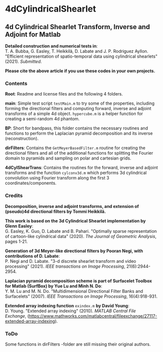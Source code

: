 # 4dCylindricalShearlet
## 4d Cylindrical Shearlet Transform, Inverse and Adjoint for Matlab

**Detailed construction and numerical tests in**:  
T. A. Bubba, G. Easley, T. Heikkilä, D. Labate and J. P. Rodriguez Ayllon. "Efficient representation of spatio-temporal data using cylindrical shearlets" (2021). *Submitted*.

**Please cite the above article if you use these codes in your own projects.**

### Contents

**Root**: Readme and license files and the following 4 folders.

**main**: Simple test script `testMain.m` to try some of the properties, including forming the directional filters and computing forward, inverse and adjoint transforms of a simple 4d object. `hypercube.m` is a helper function for creating a semi-random 4d phantom.

**BP**: Short for bandpass, this folder contains the necessary routines and functions to perform the Laplacian pyramid decomposition and its inverse (reconstruction).

**dirFilters**: Contains the `GetMeyerBasedFilter.m` routine for creating the directional filters and all of the additional functions for splitting the Fourier domain to pyramids and sampling on polar and cartesian grids.

**4dCylShearTrans**: Contains the routines for the forward, inverse and adjoint transforms and the function `cylconv3d.m` which performs 3d cylindrical convolution using Fourier transform along the first 3 coordinates/components.

### Credits

**Decomposition, inverse and adjoint transforms, and extension of (pseudo)4d directional filters by Tommi Heikkilä.**

**This work is based on the 3d Cylindrical Shearlet implementation by Glenn Easley**:  
G. Easley, K. Guo, D. Labate and B. Pahari. "Optimally sparse representation of cartoon-like cylindrical data" (2020). *The Journal of Geometric Analysis*, pages 1-21.

**Generation of 3d Meyer-like directional filters by Pooran Negi, with contributions of D. Labate**:  
P. Negi and D. Labate. "3-d discrete shearlet transform and video processing" (2021). *IEEE transactions on Image Processing*, 21(6):2944-2954.

**Laplacian pyramid decomposition scheme is part of Surfacelet Toolbox for Matlab (SurfBox) by Yue Lu and Minh N. Do**:  
Y. M. Lu and M. N. Do. "Multidimensional Directional Filter Banks and Surfacelets" (2007). *IEEE Transactions on Image Processing*, 16(4):918-931.

**Extended array indexing function** `exindex.m` **by David Young**:  
D. Young. "Extended array indexing" (2010). *MATLAB Central File Exchange*, (https://www.mathworks.com/matlabcentral/fileexchange/27117-extended-array-indexing).

### ToDo

Some functions in dirFilters -folder are still missing their original authors.
